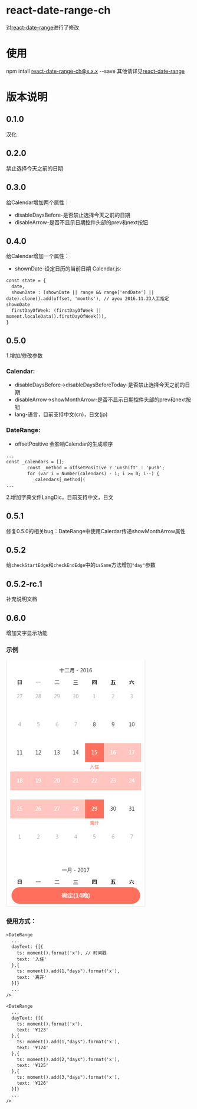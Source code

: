 # react-date-range-ch
对[react-date-range](https://github.com/Adphorus/react-date-range)进行了修改

# 使用
npm intall react-date-range-ch@x.x.x --save
其他请详见[react-date-range](https://github.com/Adphorus/react-date-range)

# 版本说明
## 0.1.0
汉化

## 0.2.0
禁止选择今天之前的日期

## 0.3.0
给Calendar增加两个属性：
* disableDaysBefore-是否禁止选择今天之前的日期
* disableArrow-是否不显示日期控件头部的prev和next按钮

## 0.4.0
给Calendar增加一个属性：
* shownDate-设定日历的当前日期
Calendar.js:
```
const state = {
  date,
  shownDate : (shownDate || range && range['endDate'] || date).clone().add(offset, 'months'), // ayou 2016.11.23人工指定shownDate
  firstDayOfWeek: (firstDayOfWeek || moment.localeData().firstDayOfWeek()),
}
```

## 0.5.0
1.增加/修改参数
### Calendar:
* disableDaysBefore->disableDaysBeforeToday-是否禁止选择今天之前的日期
* disableArrow->showMonthArrow-是否不显示日期控件头部的prev和next按钮
* lang-语言，目前支持中文(cn)，日文(jp)

### DateRange:
* offsetPositive 会影响Calendar的生成顺序
```
...
const _calendars = [];
        const _method = offsetPositive ? 'unshift' : 'push';
        for (var i = Number(calendars) - 1; i >= 0; i--) {
          _calendars[_method](
...
```
2.增加字典文件LangDic，目前支持中文，日文

## 0.5.1
修复0.5.0的相关bug：DateRange中使用Calerdar传递showMonthArrow属性

## 0.5.2
给``checkStartEdge``和``checkEndEdge``中的``isSame``方法增加``"day"``参数

## 0.5.2-rc.1
补充说明文档

## 0.6.0
增加文字显示功能
### 示例
![image](https://github.com/ParadeTo/react-date-range-ch/blob/master/img/example-0.6.0.png)
### 使用方式：
```
<DateRange
  ...
  dayText: {[{
    ts: moment().format('x'), // 时间戳
    text: '入住'
  },{
    ts: moment().add(1,"days").format('x'),
    text: '离开'
  }]}
  ...
/>
```
```
<DateRange
  ...
  dayText: {[{
    ts: moment().format('x'),
    text: '¥123'
  },{
    ts: moment().add(1,"days").format('x'),
    text: '¥124'
  },{
    ts: moment().add(2,"days").format('x'),
    text: '¥125'
  },{
    ts: moment().add(3,"days").format('x'),
    text: '¥126'
  }]}
  ...
/>
```
